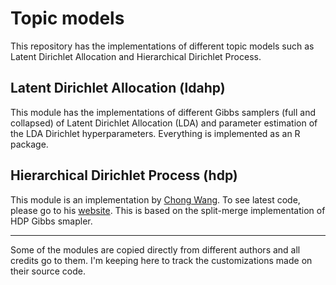 Topic models
============

This repository has the implementations of different topic models 
such as Latent Dirichlet Allocation and Hierarchical Dirichlet Process.


Latent Dirichlet Allocation (ldahp)
----------------------------------
This module has the implementations of different Gibbs samplers (full and collapsed) of 
Latent Dirichlet Allocation (LDA) and parameter estimation of the LDA Dirichlet 
hyperparameters. Everything is implemented as an R package.    





Hierarchical Dirichlet Process (hdp)
------------------------------
This module is an implementation by [Chong Wang](http://www.cs.cmu.edu/~chongw).
To see latest code, please go to his [website](http://www.cs.cmu.edu/~chongw/resource.html). 
This is based on the split-merge implementation of HDP Gibbs smapler. 






---------------------------------------------

Some of the modules are copied directly from different 
authors and all credits go to them. I'm keeping here to track 
the customizations made on their source code.   

